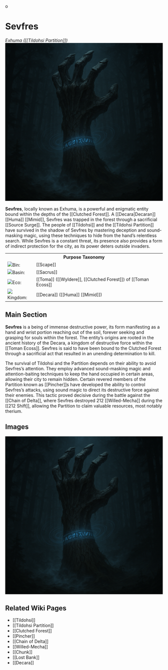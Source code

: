 o<!-- wiki-header-section:start -->
# Sevfres
_Exhuma ([[Tildohsi Partition]])_
<img src="wiki_images/Sevfres.png"></img>

**Sevfres**, locally known as Exhuma, is a powerful and enigmatic entity bound within the depths of the [[Clutched Forest]]. A [[Decara|Decaran]] [[Huma]] [[Mimid]], Sevfres was trapped in the forest through a sacrificial [[Source Surge]]. The people of [[Tildohsi]] and the [[Tildohsi Partition]] have survived in the shadow of Sevfres by mastering deception and sound-masking magic, using these techniques to hide from the hand’s relentless search. While Sevfres is a constant threat, its presence also provides a form of indirect protection for the city, as its power deters outside invaders.
<!-- wiki-header-section:end -->

<!-- taxonomy-table-section:start -->
<div class="taxonomy-table">
  <table>
    <tr>
      <th colspan="3">Purpose Taxonomy</th>
    </tr>
    <tr>
      <td class="taxon-label"><img src="../svg/bin.svg" class="taxon-icon">Bin:</td>
      <td class="taxon-content" colspan="2">[[Scape]]</td>
    </tr>
    <tr>
      <td class="taxon-label"><img src="../svg/basin.svg" class="taxon-icon">Basin:</td>
      <td class="taxon-content" colspan="2">[[Sacrus]]</td>
    </tr>
    <tr>
      <td class="taxon-label"><img src="../svg/eco.svg" class="taxon-icon">Eco:</td>
      <td class="taxon-content" colspan="2">[[Toma]] ([[Wyldere]], [[Clutched Forest]]) of [[Toman Ecoss]]</td>
    </tr>
    <tr>
      <td class="taxon-label"><img src="../svg/kingdom.svg" class="taxon-icon">Kingdom:</td>
      <td class="taxon-content" colspan="2">[[Decara]] ([[Huma]] [[Mimid]])</td>
    </tr>
  </table>
</div>
<!-- taxonomy-table-section:end -->

## Main Section

**Sevfres** is a being of immense destructive power, its form manifesting as a hand and wrist portion reaching out of the soil, forever seeking and grasping for souls within the forest. The entity’s origins are rooted in the ancient history of the Decara, a kingdom of destructive force within the [[Toman Ecoss]]. Sevfres is said to have been bound to the Clutched Forest through a sacrificial act that resulted in an unending determination to kill.

The survival of Tildohsi and the Partition depends on their ability to avoid Sevfres’s attention. They employ advanced sound-masking magic and attention-baiting techniques to keep the hand occupied in certain areas, allowing their city to remain hidden. Certain revered members of the Partition known as [[Pincher]]s have developed the ability to control Sevfres’s attacks, using sound magic to direct its destructive force against their enemies. This tactic proved decisive during the battle against the [[Chain of Delta]], where Sevfres destroyed 212 [[Willed-Mecha]] during the [[212 Shift]], allowing the Partition to claim valuable resources, most notably therium.

<!--212 shift event is named that because that is how much therium was reclaimed from automata, including willed-mecha who were imprisoned and turned to free-mecha, as well as the therium retrieved from automata corpses.
-->
<!-- 
sacrificing souls to Sevfres is common in the partition
-->
<!--
Sevfres’s connection to sound and voice magic is profound, and it is also linked to entities such as [[Chunk]] and the [[Lost Bank]]. The hand’s presence is both a curse and a shield, shaping the culture, magic, and survival strategies of those who live in the Clutched Forest. The people of Tildohsi have learned to coexist with Sevfres, turning its threat into a tool for their own protection and advancement.
-->
## Images

<img src="wiki_images/Sevfres.png"></img>

## Related Wiki Pages

- [[Tildohsi]]
- [[Tildohsi Partition]]
- [[Clutched Forest]]
- [[Pincher]]
- [[Chain of Delta]]
- [[Willed-Mecha]]
- [[Chunk]]
- [[Lost Bank]]
- [[Decara]]

<!-- not-for-live-publishing:start -->
<!--
This section is for content, lore, or discoveries that are NOT meant for live publishing to the site. 
Leave this empty unless specifically requested. Use this to stage information that will be revealed to players later.
-->
<!-- not-for-live-publishing:end -->
